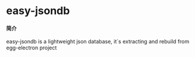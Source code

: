 # easy-jsondb

#### 简介
easy-jsondb is a lightweight json database, it`s extracting and rebuild from egg-electron project


